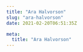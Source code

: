 ```yaml
---
title: "Ara Halvorson"
slug: "ara-halvorson"
date: 2021-02-20T06:51:35Z

meta:
  title: "Ara Halvorson"
---
```


